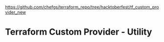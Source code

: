 https://github.com/chefgs/terraform_repo/tree/hacktoberfest/tf_custom_provider_new

# Terraform Custom Provider - Utility